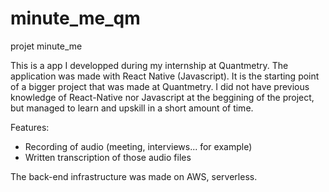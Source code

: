 # minute_me_qm
projet minute_me

This is a app I developped during my internship at Quantmetry. The application was made with React Native (Javascript). It is the starting point of a bigger project that was made at Quantmetry.
I did not have previous knowledge of React-Native nor Javascript at the beggining of the project, but managed to learn and upskill in a short amount of time.


Features:

- Recording of audio (meeting, interviews... for example)
- Written transcription of those audio files

The back-end infrastructure was made on AWS, serverless.
